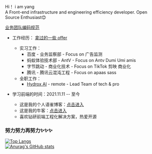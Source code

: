 Hi！  i am yang<br>
A Front-end infrastructure and engineering efficiency developer. Open Source Enthusiast😊 

[业务团队编码规范](https://github.com/BoyYangzai/fe-team-work)

- 工作经历： [拿过的一些 offer](https://github.com/BoyYangzai/my-offers?tab=readme-ov-file)
  - 实习工作：
     - 百度 - 业务监察部 - Focus on 广告监测
     - 蚂蚁体验技术部 - AntV - Focus on Antv Dumi Umi amis
     - 字节跳动 - 商业化技术 - Focus on TikTok 剪映 商业化<br>
     - 腾讯 - 腾讯云混沌工程 - Focus on apaas sass<br>
  - 全职工作：
     - [Hydrox AI](https://www.linkedin.com/company/hydrox-ai/) - remote - Lead Team of tech & pro
       
- 学习前端的时间：2021.11.11 -- 至今
  - 这是我的个人语雀博客：[点击进入](https://www.yuque.com/boyyang) <br>
  - 这是我的牛客：[点击进入](https://www.nowcoder.com/users/278046557)<br>
  - 喜欢钻研前端工程化解决方案，热爱开源<br>

### 努力努力再努力✨✨✨
[![Top Langs](https://github-readme-stats.vercel.app/api/top-langs/?username=BoyYangZai&hide=vue,css,html,smarty&layout=compact&title_color=007bff&text_color=e7e7e7&icon_color=007bff&bg_color=171c28)](https://github.com/anuraghazra/github-readme-stats)
<br>
[![Anurag's GitHub stats](https://github-readme-stats.vercel.app/api?username=BoyYangZai&show_icons=true&title_color=007bff&text_color=e7e7e7&icon_color=007bff&bg_color=171c28)](https://github.com/anuraghazra/github-readme-stats)

